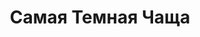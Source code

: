 ---
draft: false
slug: samaia-temnaia-chashcha-711a5311
title: Самая Темная Чаща
type: books
params:
  bookTitle: Самая Темная Чаща
  tags:
  - fae
  - fairies
  - fantasy
  - fiction
  - LGBTQ+
  - magic
  - paranormal
  - romance
  - urban fantasy
  - young adult (YA)
  cover: https://images-na.ssl-images-amazon.com/images/S/compressed.photo.goodreads.com/books/1453485838i/28674947.jpg
  isbn: '9785170941889'
  goodreads_link: https://www.goodreads.com/book/show/28674947
  authors:
  - Holly Black, Холли Блэк
  publication_year: '2016'
  publishers:
  - АСТ
  page_count: '384'
  short_book_description: «Если пойти тропинкой, ведущей в темный лес, — мимо ручья
    и поваленного дерева, кишащего мокрицами и термитами, — то придешь к стеклянному
    гробу. Он стоит прямо на земле, а в нем спит мальчик — с...
  russian_translation_status: exists
  languages:
  - Русский
  book_description: '«Если пойти тропинкой, ведущей в темный лес, — мимо ручья и поваленного
    дерева, кишащего мокрицами и термитами, — то придешь к стеклянному гробу. Он стоит
    прямо на земле, а в нем спит мальчик — с рогами и острыми, как ножи, ушами.» –
    в детстве Хейзел думала, что этот мальчик — принц, и мечтала, что однажды он проснется,
    и будет мудро и справедливо править своим царством, и не будет таким жестоким
    и коварным, как многие феи и эльфы. Хейзел выросла и забыла истории, которые сочиняла
    о рогатом мальчике. Всем известно, что он никогда не проснется. Но однажды это
    все-таки произошло… Весь мир перевернулся вверх дном. И Хейзел ждет все, что полагается
    в таких случаях: любовь, предательство и подвиги.'
  russian_audioversion: 'no'
---